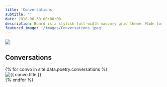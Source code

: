 ```yaml
---
title: 'Conversations'
subtitle: ''
date: 2018-06-30 00:00:00
description: Board is a stylish full-width masonry grid theme. Made for designers, artists, photographers and developers to show off their best work.
featured_image: '/images/Conversations.jpeg'
---
```


![](/Lets-s-Act.github.io/images/Conversations.jpeg)

## Conversations

<div class="gallery" data-columns="3">
    {% for convo in site.data.poetry.conversations %} 
        <div class="item">
            <img src="https://let-s-act.github.io/Lets-s-Act.github.io/images/{{convo.image}}" alt="{{ convo.title }}"/>
            <audio src="https://lets-act.s3.us-east-2.amazonaws.com/{{convo.audio}}" type="audio/mpeg" />
        </div>
    {% endfor %}
</div>